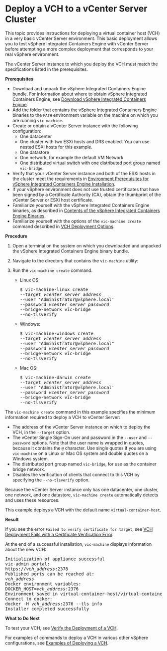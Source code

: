 # Deploy a VCH to a vCenter Server Cluster

This topic provides instructions for deploying a virtual container host (VCH) in a very basic vCenter Server environment. This basic deployment allows you to test vSphere Integrated Containers Engine with vCenter Server before attempting a more complex deployment that corresponds to your real vSphere environment.

The vCenter Server instance to which you deploy the VCH must match the specifications listed in the prerequisites.

**Prerequisites**
* Download and unpack the vSphere Integrated Containers Engine bundle. For information about where to obtain vSphere Integrated Containers Engine, see [Download vSphere Integrated Containers Engine](download_vic_engine.md).
* Add the folder that contains the vSphere Integrated Containers Engine binaries to the `PATH` environment variable on the machine on which you are running `vic-machine`. 
* Create or obtain a vCenter Server instance with the following configuration:
  * One datacenter
  * One cluster with two ESXi hosts and DRS enabled. You can use nested ESXi hosts for this example.
  * One datastore
  * One network, for example the default VM Network
  * One distributed virtual switch with one distributed port group named `vic-bridge`.
* Verify that your vCenter Server instance and both of the ESXi hosts in the cluster meet the requirements in [Environment Prerequisites for vSphere Integrated Containers Engine Installation](vic_installation_prereqs.md).
* If your vSphere environment does not use trusted certificates that have been signed by a Certificate Authority (CA), obtain the thumbprint of the vCenter Server or ESXi host certificate.
* Familiarize yourself with the vSphere Integrated Containers Engine binaries, as described in [Contents of the vSphere Integrated Containers Engine Binaries](contents_of_vic_binaries.md). 
* Familiarize yourself with the options of the `vic-machine create` command described in [VCH Deployment Options](vch_installer_options.md).
 

**Procedure**

1. Open a terminal on the system on which you downloaded and unpacked the vSphere Integrated Containers Engine binary bundle.
2. Navigate to the directory that contains the `vic-machine` utility:
3. Run the `vic-machine create` command.

   - Linux OS:
      <pre>$ vic-machine-linux create
     --target <i>vcenter_server_address</i>
     --user 'Administrator@vsphere.local'
     --password <i>vcenter_server_password</i>
     --bridge-network vic-bridge
     --no-tlsverify
     </pre>  
   - Windows:
      <pre>$ vic-machine-windows create
     --target <i>vcenter_server_address</i>
     --user "Administrator@vsphere.local"
     --password <i>vcenter_server_password</i>
     --bridge-network vic-bridge
     --no-tlsverify
     </pre> 

   - Mac OS:
       <pre>$ vic-machine-darwin create
     --target <i>vcenter_server_address</i>
     --user 'Administrator@vsphere.local'
     --password <i>vcenter_server_password</i>
     --bridge-network vic-bridge
     --no-tlsverify
     </pre> 

The `vic-machine create` command in this example specifies the minimum information required to deploy a VCH to vCenter Server:

- The address of the vCenter Server instance on which to deploy the VCH, in the `--target` option. 
- The vCenter Single Sign-On user and password in the `--user` and `--password` options. Note that the user name is wrapped in quotes, because it contains the `@` character. Use single quotes if you are using `vic-machine` on a Linux or Mac OS system and double quotes on a Windows system. 
- The distributed port group named `vic-bridge`, for use as the container bridge network. 
- Disables the verification of clients that connect to this VCH by specifying the `--no-tlsverify` option.
   
Because the vCenter Server instance only has one datacenter, one cluster, one network, and one datastore, `vic-machine create` automatically detects and uses these resources.

This example deploys a VCH with the default name `virtual-container-host`.

**Result**

If you see the error `Failed to verify certificate for target`, see [VCH Deployment Fails with a Certificate Verification Error](ts_thumbprint_error.md).

At the end of a successful installation, `vic-machine` displays information about the new VCH:
   
<pre>Initialization of appliance successful
vic-admin portal:
https://<i>vch_address</i>:2378
Published ports can be reached at:
<i>vch_address</i>
Docker environment variables:
DOCKER_HOST=<i>vch_address</i>:2376
Environment saved in virtual-container-host/virtual-container-host.env
Connect to docker:
docker -H <i>vch_address</i>:2376 --tls info
Installer completed successfully</pre>

**What to Do Next** 

To test your VCH, see [Verify the Deployment of a VCH](verify_vch_deployment.md).
    
For examples of commands to deploy a VCH in various other vSphere configurations, see [Examples of Deploying a VCH](vch_installer_examples.md). 
